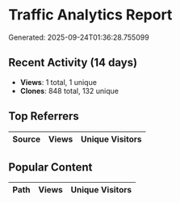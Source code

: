 # Traffic Analytics Report

Generated: 2025-09-24T01:36:28.755099

## Recent Activity (14 days)

- **Views**: 1 total, 1 unique
- **Clones**: 848 total, 132 unique

## Top Referrers

| Source | Views | Unique Visitors |
|--------|-------|-----------------|

## Popular Content

| Path | Views | Unique Visitors |
|------|-------|------------------|

